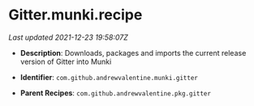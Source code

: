 # Gitter.munki.recipe

_Last updated 2021-12-23 19:58:07Z_

- **Description**: Downloads, packages and imports the current release version of Gitter into Munki

- **Identifier**: `com.github.andrewvalentine.munki.gitter`

- **Parent Recipes**: `com.github.andrewvalentine.pkg.gitter`